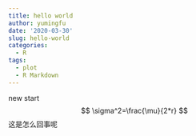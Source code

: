 ```yaml
---
title: hello world
author: yumingfu
date: '2020-03-30'
slug: hello-world
categories:
  - R
tags:
  - plot
  - R Markdown
---
```

new start
$$
\sigma^2=\frac{\mu}{2*r}
$$
这是怎么回事呢